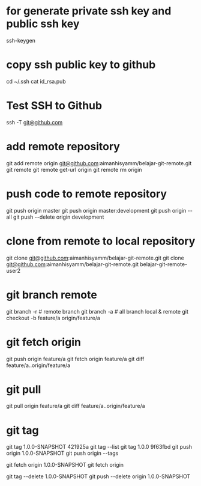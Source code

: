 # for generate private ssh key and public ssh key
ssh-keygen

# copy ssh public key to github
cd ~/.ssh
cat id_rsa.pub

# Test SSH to Github
ssh -T git@github.com

# add remote repository
git add remote origin git@github.com:aimanhisyamm/belajar-git-remote.git
git remote
git remote get-url origin
git remote rm origin

# push code to remote repository
git push origin master
git push origin master:development
git push origin --all
git push --delete origin development

# clone from remote to local repository
git clone git@github.com:aimanhisyamm/belajar-git-remote.git
git clone git@github.com:aimanhisyamm/belajar-git-remote.git belajar-git-remote-user2

# git branch remote
git branch -r # remote branch
git branch -a # all branch local & remote
git checkout -b feature/a origin/feature/a

# git fetch origin
git push origin feature/a
git fetch origin feature/a
git diff feature/a..origin/feature/a

# git pull
git pull origin feature/a
git diff feature/a..origin/feature/a

# git tag
git tag 1.0.0-SNAPSHOT 421925a
git tag --list
git tag 1.0.0 9f63fbd
git push origin 1.0.0-SNAPSHOT
git push origin --tags

git fetch origin 1.0.0-SNAPSHOT
git fetch origin

git tag --delete 1.0.0-SNAPSHOT
git push --delete origin 1.0.0-SNAPSHOT
